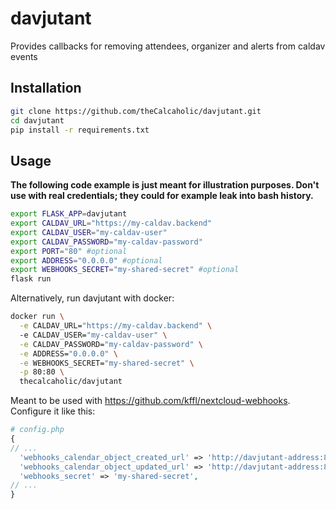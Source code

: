 # davjutant

Provides callbacks for removing attendees, organizer and alerts from caldav events

## Installation

```sh
git clone https://github.com/theCalcaholic/davjutant.git
cd davjutant
pip install -r requirements.txt
```

## Usage

**The following code example is just meant for illustration purposes. Don't use with real credentials; they could for example leak into bash history.**

```sh
export FLASK_APP=davjutant
export CALDAV_URL="https://my-caldav.backend"
export CALDAV_USER="my-caldav-user"
export CALDAV_PASSWORD="my-caldav-password"
export PORT="80" #optional
export ADDRESS="0.0.0.0" #optional
export WEBHOOKS_SECRET="my-shared-secret" #optional
flask run
```

Alternatively, run davjutant with docker:

```sh
docker run \
  -e CALDAV_URL="https://my-caldav.backend" \ 
  -e CALDAV_USER="my-caldav-user" \
  -e CALDAV_PASSWORD="my-caldav-password" \
  -e ADDRESS="0.0.0.0" \
  -e WEBHOOKS_SECRET="my-shared-secret" \
  -p 80:80 \
  thecalcaholic/davjutant
```

Meant to be used with https://github.com/kffl/nextcloud-webhooks. Configure it like this:

```php
# config.php
{
// ...
  'webhooks_calendar_object_created_url' => 'http://davjutant-address:80/prune/event',
  'webhooks_calendar_object_updated_url' => 'http://davjutant-address:80/prune/event'
  'webhooks_secret' => 'my-shared-secret',
// ...
}
```
